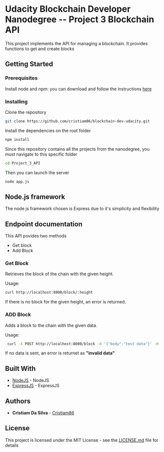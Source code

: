 # Udacity Blockchain Developer Nanodegree -- Project 3 Blockchain API
This project implements the API for managing a blockchain. It provides functions to get and create blocks

## Getting Started

### Prerequisites
Install node and npm: you can download and follow the instructions [here](https://nodejs.org/es/download/)

### Installing
Clone the repository
```sh
git clone https://github.com/cristiam86/blockchain-dev-udacity.git
```

Install the dependencies on the root folder
```sh
npm install
```
Since this repository contains all the projects from the nanodegree, you must navigate to this specific folder
```sh
cd Project_3_API
```

Then you can launch the server 
```sh
node app.js 
```

## Node.js framework
The node js framework chosen is Express due to it's simplicity and flexibility

## Endpoint documentation
This API povides two methods
* Get block
* Add Block

### Get Block
Retrieves the block of the chain with the given height.

Usage:
```sh
curl http://localhost:8000/block/:height
```
If there is no block for the given height, an error is returned.

### ADD Block
Adds a block to the chain with the given data.

Usage:
```sh
 curl -X POST http://localhost:8000/block -d '{"body":"test data"}' -H "Content-Type: application/json"
```
If no data is sent, an error is returnet as **"invalid data"**

## Built With

* [NodeJS](https://nodejs.org) - NodeJS
* [ExpressJS](https://expressjs.com/) - ExpressJS


## Authors

* **Cristiam Da Silva** - [Cristiam86](https://github.com/cristiam86)


## License

This project is licensed under the MIT License - see the [LICENSE.md](LICENSE.md) file for details